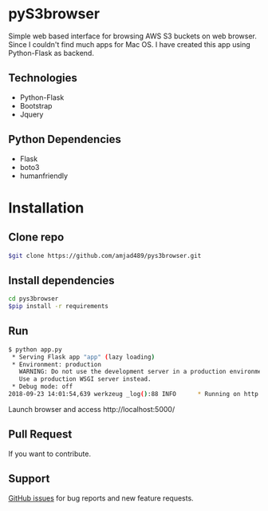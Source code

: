 # pyS3browser
Simple web based interface for browsing AWS S3 buckets on web browser. Since I couldn't find much apps for Mac OS. I have created this app using Python-Flask as backend.

## Technologies

- Python-Flask
- Bootstrap
- Jquery

## Python Dependencies

- Flask
- boto3
- humanfriendly

 
# Installation
## Clone repo
```bash
$git clone https://github.com/amjad489/pys3browser.git
```
## Install dependencies
```bash
cd pys3browser
$pip install -r requirements
```
## Run
```bash
$ python app.py                  
 * Serving Flask app "app" (lazy loading)
 * Environment: production
   WARNING: Do not use the development server in a production environment.
   Use a production WSGI server instead.
 * Debug mode: off
2018-09-23 14:01:54,639 werkzeug _log():88 INFO      * Running on http://0.0.0.0:5000/ (Press CTRL+C to quit)

```
Launch browser and access http://localhost:5000/

## Pull Request
If you want to contribute.

## Support

[GitHub issues](https://github.com/amjad489/pys3browser/issues) for bug reports and new feature requests.
